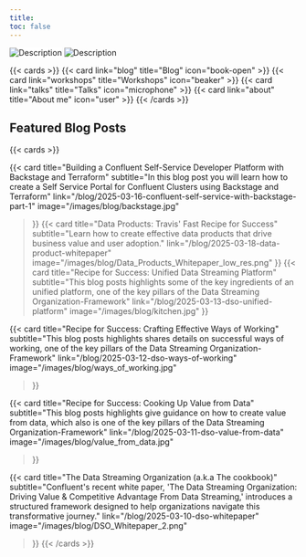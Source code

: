 ```yaml
---
title: 
toc: false
---
```

 
<div class="image-container transparent-bg">
  <img src="/images/homepage/logo-name-transparent.png" alt="Description" class="light-image" style="max-width: 100%; height: auto; background-color:#ffffff;">
  <img src="/images/homepage/logo-name-dark.png" alt="Description" class="dark-image" style="max-width: 100%; height: auto;">
</div>

{{< cards >}}
  {{< card link="blog" title="Blog" icon="book-open" >}}
  {{< card link="workshops" title="Workshops" icon="beaker" >}}
  {{< card link="talks" title="Talks" icon="microphone" >}}
  {{< card link="about" title="About me" icon="user" >}}
{{< /cards >}}

## Featured Blog Posts

{{< cards >}}

  {{< card 
    title="Building a Confluent Self-Service Developer Platform with Backstage and Terraform"
    subtitle="In this blog post you will learn how to create a Self Service Portal for Confluent Clusters using Backstage and Terraform"
    link="/blog/2025-03-16-confluent-self-service-with-backstage-part-1"
    image="/images/blog/backstage.jpg" 
  >}}
  {{< card 
    title="Data Products: Travis' Fast Recipe for Success"
    subtitle="Learn how to create effective data products that drive business value and user adoption."
    link="/blog/2025-03-18-data-product-whitepaper"
    image="/images/blog/Data_Products_Whitepaper_low_res.png" 
  >}}
  {{< card 
    title="Recipe for Success: Unified Data Streaming Platform"
    subtitle="This blog posts highlights some of the key ingredients of an unified platform, one of the key pillars of the Data Streaming Organization-Framework"
    link="/blog/2025-03-13-dso-unified-platform"
    image="/images/blog/kitchen.jpg" 
  >}}

  {{< card 
    title="Recipe for Success: Crafting Effective Ways of Working"
    subtitle="This blog posts highlights shares details on successful ways of working, one of the key pillars of the Data Streaming Organization-Framework"
    link="/blog/2025-03-12-dso-ways-of-working"
    image="/images/blog/ways_of_working.jpg" 
  >}}

  {{< card 
    title="Recipe for Success: Cooking Up Value from Data"
    subtitle="This blog posts highlights give guidance on how to create value from data, which also is one of the key pillars of the Data Streaming Organization-Framework"
    link="/blog/2025-03-11-dso-value-from-data"
    image="/images/blog/value_from_data.jpg" 
  >}}

  {{< card 
    title="The Data Streaming Organization (a.k.a The cookbook)"
    subtitle="Confluent's recent white paper, 'The Data Streaming Organization: Driving Value & Competitive Advantage From Data Streaming,' introduces a structured framework designed to help organizations navigate this transformative journey."
    link="/blog/2025-03-10-dso-whitepaper"
    image="/images/blog/DSO_Whitepaper_2.png" 
  >}}
{{< /cards >}}


